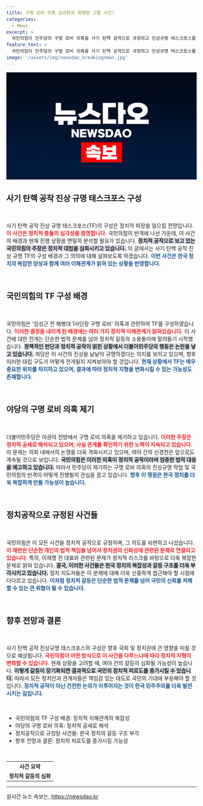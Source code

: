 ```yaml
---
title: 구명 로비 의혹 김규현과 최재영 고발 사건!
categories:
  - News
excerpt: >
  국민의힘이 민주당의 구명 로비 의혹을 사기 탄핵 공작으로 규정하고 진상규명 태스크포스를 구성했다. 이들은 주요 증인들에 대해 법적 조치를 예고하며, 정치적 음모의 배후를 파헤치겠다고 선언했다.
feature_text: >
  국민의힘이 민주당의 구명 로비 의혹을 사기 탄핵 공작으로 규정하고 진상규명 태스크포스를 구성했다. 이들은 주요 증인들에 대해 법적 조치를 예고하며, 정치적 음모의 배후를 파헤치겠다고 선언했다.
image: '/assets/img/newsdao_breakingnews.jpg'
---
```


<p><img src="/assets/img/newsdao_breakingnews.jpg" alt="cryptoinkorea 속보" /></p>

<h2 data-ke-size="size26">사기 탄핵 공작 진상 규명 태스크포스 구성</h2>

<p data-ke-size="size16">&nbsp;</p>

<p>사기 탄핵 공작 진상 규명 태스크포스(TF)의 구성은 정치적 파장을 일으킬 전망입니다. <b><span style="color: #ee2323;">이 사건은 정치적 충돌의 심각성을 증명합니다.</span></b> 국민의힘이 반격에 나선 가운데, 이 사건의 배경과 현재 진행 상황을 면밀히 분석할 필요가 있습니다. <b><span style="background-color: #21538527;">정치적 공작으로 보고 있는 국민의힘의 주장은 정치적 대립을 심화시키고 있습니다.</span></b> 이 글에서는 사기 탄핵 공작 진상 규명 TF의 구성 배경과 그 의의에 대해 살펴보도록 하겠습니다. <b><span style="color: #1a5490;">이번 사건은 한국 정치의 복잡한 양상과 함께 여러 이해관계가 얽혀 있는 상황을 반영합니다.</span></b></p>

<p data-ke-size="size16">&nbsp;</p>

<h2 data-ke-size="size26">국민의힘의 TF 구성 배경</h2>

<p data-ke-size="size16">&nbsp;</p>

<p>국민의힘은 '임성근 전 해병대 1사단장 구명 로비' 의혹과 관련하여 TF를 구성하였습니다. <b><span style="color: #ee2323;">이러한 결정을 내리게 된 배경에는 여러 가지 정치적 이해관계가 얽혀있습니다.</span></b> 이 사건에 대한 전개는 단순한 법적 문제를 넘어 정치적 갈등의 소용돌이에 말려들기 시작했습니다. <b><span style="background-color: #21538527;">정책적인 판단과 정치적 공작이 얽힌 상황에서 더불어민주당의 행동은 논란을 낳고 있습니다.</span></b> 여당은 이 사건의 진상을 낱낱이 규명하겠다는 의지를 보이고 있으며, 향후 이러한 대립 구도가 어떻게 전개될지 지켜보아야 할 것입니다. <b><span style="color: #1a5490;">현재 상황에서 TF는 매우 중요한 위치를 차지하고 있으며, 결과에 따라 정치적 지형을 변화시킬 수 있는 가능성도 존재합니다.</span></b></p>

<p data-ke-size="size16">&nbsp;</p>

<h2 data-ke-size="size26">야당의 구명 로비 의혹 제기</h2>

<p data-ke-size="size16">&nbsp;</p>

<p>더불어민주당은 야권의 전방에서 구명 로비 의혹을 제기하고 있습니다. <b><span style="color: #ee2323;">이러한 주장은 정치적 공세로 해석되고 있으며, 사실 관계를 확인하기 위한 노력이 지속되고 있습니다.</span></b> 이 문제는 의회 내에서의 논쟁을 더욱 격화시키고 있으며, 여야 간의 신경전은 앞으로도 계속될 것으로 보입니다. <b><span style="background-color: #21538527;">국민의힘은 이러한 의혹이 정치적 공작이라며 엄중한 법적 대응을 예고하고 있습니다.</span></b> 따라서 민주당이 제기하는 구명 로비 의혹의 진상규명 작업 및 국민의힘의 반격이 어떻게 진행될지 관심을 끌고 있습니다. <b><span style="color: #1a5490;">향후 이 쟁점은 한국 정치를 더욱 복잡하게 만들 가능성이 높습니다.</span></b></p>

<p data-ke-size="size16">&nbsp;</p>

<h2 data-ke-size="size26">정치공작으로 규정된 사건들</h2>

<p data-ke-size="size16">&nbsp;</p>

<p>국민의힘은 이 모든 사건을 정치적 공작으로 규정하며, 그 의도를 비판하고 나섰습니다. <b><span style="color: #ee2323;">이 재판은 단순한 개인의 법적 책임을 넘어서 정치권의 신뢰성에 관련된 문제로 연결되고 있습니다.</span></b> 특히, 이재명 전 대표와 관련된 문제가 정치적 리스크를 바탕으로 더욱 복잡한 문제로 얽혀 있습니다. <b><span style="background-color: #21538527;">결국, 이러한 사건들은 한국 정치의 복잡성과 갈등 구조를 더욱 부각시키고 있습니다.</span></b> 정치 지도자들은 이 문제에 대해 더욱 신중하게 접근해야 할 시점에 다다르고 있습니다. <b><span style="color: #1a5490;">이처럼 정치적 갈등은 단순한 법적 문제를 넘어 국민의 신뢰를 저해할 수 있는 큰 위협이 될 수 있습니다.</span></b></p>

<p data-ke-size="size16">&nbsp;</p>

<h2 data-ke-size="size26">향후 전망과 결론</h2>

<p data-ke-size="size16">&nbsp;</p>

<p>사기 탄핵 공작 진상규명 태스크포스의 구성은 향후 국회 및 정치권에 큰 영향을 미칠 것으로 예상됩니다. <b><span style="color: #ee2323;">국민의힘이 어떤 방식으로 이 사건을 다루느냐에 따라 정치적 지형이 변화할 수 있습니다.</span></b> 현재 상황을 고려할 때, 여야 간의 갈등이 심화될 가능성이 높습니다. <b><span style="background-color: #21538527;">이렇게 갈등이 장기화되면 결과적으로 국민의 정치적 피로도를 증가시킬 수 있습니다.</span></b> 따라서 모든 정치인과 관계자들은 책임감 있는 태도로 국민의 기대에 부응해야 할 것입니다. <b><span style="color: #1a5490;">정치적 공작이 아닌 건전한 논의가 이루어지는 것이 한국 민주주의를 더욱 발전시키는 길입니다.</span></b></p>

<p data-ke-size="size16">&nbsp;</p>

<ul>
    <li>국민의힘의 TF 구성 배경: 정치적 이해관계의 복잡성</li>
    <li>야당의 구명 로비 의혹: 정치적 공세로 해석</li>
    <li>정치공작으로 규정된 사건들: 한국 정치의 갈등 구조 부각</li>
    <li>향후 전망과 결론: 정치적 피로도를 증가시킬 가능성</li>
</ul>

<p data-ke-size="size16">&nbsp;</p>

<table>
    <tr>
        <td style="text-align: center; height: 17px;"><b>사건 요약</b></td>
    </tr>
    <tr>
        <td style="text-align: center; height: 17px;"><b>정치적 갈등의 심화</b></td>
    </tr>
</table>

<hr>
실시간 뉴스 속보는, <a href="https://newsdao.kr" rel="dofollow">https://newsdao.kr</a>


